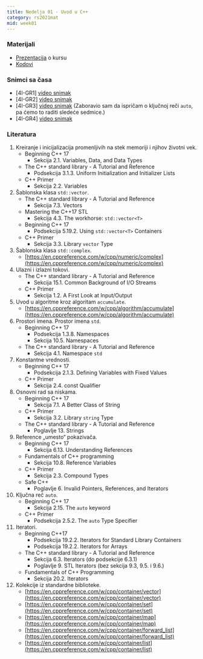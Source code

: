 ```yaml
---
title: Nedelja 01 - Uvod u C++
category: rs2021mat
mid: week01
---
```


### Materijali

- [Prezentacija](http://enastava.matf.bg.ac.rs/~nikola_ajzenhamer/2020-2021/rs//o-kursu.pdf) o kursu 
- [Kodovi](https://github.com/MATF-RS21/zvanicni-materijali/tree/main/01-uvod-u-cpp)
<!-- - Materijali sa časa će biti okačeni nakon što sve grupe završe sa časovima -->

### Snimci sa časa

- [4I-GR1] [video snimak](https://youtu.be/-dhuiEqn_Gw)
- [4I-GR2] [video snimak](https://youtu.be/EhOTUr3QX04)
- [4I-GR3] [video snimak](http://enastava.matf.bg.ac.rs/~nikola_ajzenhamer/2020-2021/rs/RS%2001.mp4) (Zaboravio sam da ispričam o ključnoj reči `auto`, pa ćemo to raditi sledeće sedmice.)
- [4I-GR4] [video snimak](https://youtu.be/XAlrJDMwOO8)

### Literatura

1. Kreiranje i inicijalizacija promenljivih na stek memoriji i njihov životni vek.
    - Beginning C++ 17
        - Sekcija 2.1. Variables, Data, and Data Types
    - The C++ standard library - A Tutorial and Reference
        - Podsekcija 3.1.3. Uniform Initialization and Initializer Lists
    - C++ Primer
        - Sekcija 2.2. Variables
1. Šablonska klasa `std::vector`.
    - The C++ standard library - A Tutorial and Reference
        - Sekcija 7.3. Vectors
    - Mastering the C++17 STL
        - Sekcija 4.3. The workhorse: `std::vector<T>`
    - Beginning C++ 17
        - Podsekcija 5.19.2. Using `std::vector<T>` Containers
    - C++ Primer
        - Sekcija 3.3. Library `vector` Type
1. Šablonska klasa `std::complex`.
    - [https://en.cppreference.com/w/cpp/numeric/complex](https://en.cppreference.com/w/cpp/numeric/complex)
1. Ulazni i izlazni tokovi.
    - The C++ standard library - A Tutorial and Reference
        - Sekcija 15.1. Common Background of I/O Streams
    - C++ Primer
        - Sekcija 1.2. A First Look at Input/Output
1. Uvod u algoritme kroz algoritam `accumulate`.
    - [https://en.cppreference.com/w/cpp/algorithm/accumulate](https://en.cppreference.com/w/cpp/algorithm/accumulate)
1. Prostori imena. Prostor imena `std`.
    - Beginning C++ 17
        - Podsekcija 1.3.8. Namespaces
        - Sekcija 10.5. Namespaces
    - The C++ standard library - A Tutorial and Reference
        - Sekcija 4.1. Namespace `std`
1. Konstantne vrednosti.
    - Beginning C++ 17
        - Podsekcija 2.1.3. Defining Variables with Fixed Values
    - C++ Primer
        - Sekcija 2.4. const Qualifier
1. Osnovni rad sa niskama.
    - Beginning C++ 17
        - Sekcija 7.1. A Better Class of String
    - C++ Primer
        - Sekcija 3.2. Library `string` Type
    - The C++ standard library - A Tutorial and Reference
        - Poglavlje 13. Strings
1. Reference „umesto“ pokazivača.
    - Beginning C++ 17
        - Sekcija 6.13. Understanding References
    - Fundamentals of C++ programming
        - Sekcija 10.8. Reference Variables
    - C++ Primer
        - Sekcija 2.3. Compound Types
    - Safe C++
        - Poglavlje 6. Invalid Pointers, References, and Iterators
1. Ključna reč `auto`.
    - Beginning C++ 17
        - Sekcija 2.15. The `auto` keyword
    - C++ Primer
        - Podsekcija 2.5.2. The `auto` Type Specifier
1. Iteratori.
    - Beginning C++17
        - Podsekcija 19.2.2. Iterators for Standard Library Containers
        - Podsekcija 19.2.2. Iterators for Arrays
    - The C++ standard library - A Tutorial and Reference
        - Sekcija 6.3. Iterators (do podsekcije 6.3.1)
        - Poglavlje 9. STL Iterators (bez sekcija 9.3, 9.5. i 9.6.)
    - Fundamentals of C++ Programming
        - Sekcija 20.2. Iterators
1. Kolekcije iz standardne biblioteke.
    - [https://en.cppreference.com/w/cpp/container/vector](https://en.cppreference.com/w/cpp/container/vector)
    - [https://en.cppreference.com/w/cpp/container/set](https://en.cppreference.com/w/cpp/container/set)
    - [https://en.cppreference.com/w/cpp/container/map](https://en.cppreference.com/w/cpp/container/map)
    - [https://en.cppreference.com/w/cpp/container/forward_list](https://en.cppreference.com/w/cpp/container/forward_list)
    - [https://en.cppreference.com/w/cpp/container/list](https://en.cppreference.com/w/cpp/container/list)
